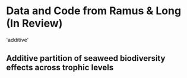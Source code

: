 # Data and Code from Ramus & Long (In Review) 
'additive'
## Additive partition of seaweed biodiversity effects across trophic levels

